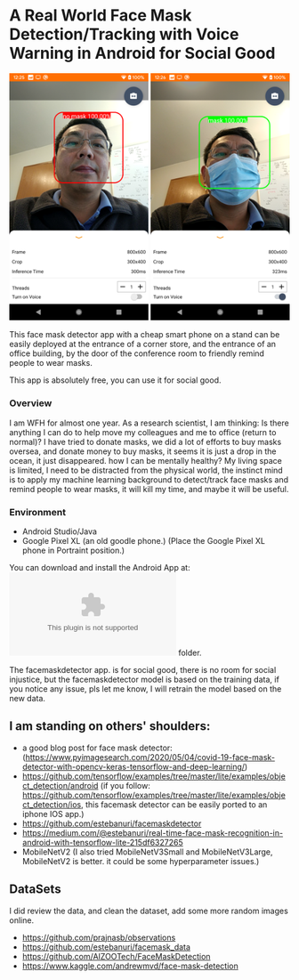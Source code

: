 
# A Real World Face Mask Detection/Tracking with Voice Warning in Android for Social Good 

<img src="readme_img/sample_result1.png" width="250"> <img src="readme_img/sample_result2.png" width="250">

This face mask detector app with a cheap smart phone on a stand can be easily deployed at the entrance of a corner store, and the entrance of an office building,
by the door of the conference room to friendly remind people to wear masks.

This app is absolutely free, you can use it for social good.

### Overview
I am WFH for almost one year. As a research scientist, I am thinking: Is there anything I can do to help move my colleagues and me to office (return to normal)? 
I have tried to donate masks, we did a lot of efforts to buy masks oversea, and donate money to buy masks, it seems it is just a drop in the ocean, it just disappeared.
 how I can be mentally healthy? My living space is limited, I need to be distracted from the physical world, the instinct mind is to apply my machine learning background 
 to detect/track face masks and remind people to wear masks, it will kill my time, and maybe it will be useful. 
 
### Environment
  * Android Studio/Java
  * Google Pixel XL (an old goodle phone.)
  (Place the Google Pixel XL phone in Portraint position.)

You can download and install the Android App at: ![Android/apk](https://github.com/liminghu/facemaskdetector/android/apk/facemaskdetector.apk) folder.

The facemaskdetector app. is for social good, there is no room for social injustice, but the facemaskdetector model is based on the training data, if you notice any issue, pls let me 
know, I will retrain the model based on the new data.  

## I am standing on others' shoulders:
  * a good blog post for face mask detector:(https://www.pyimagesearch.com/2020/05/04/covid-19-face-mask-detector-with-opencv-keras-tensorflow-and-deep-learning/) 
  * https://github.com/tensorflow/examples/tree/master/lite/examples/object_detection/android
    (if you follow: https://github.com/tensorflow/examples/tree/master/lite/examples/object_detection/ios, this facemask detector can be easily ported to an iphone IOS app.)
  * https://github.com/estebanuri/facemaskdetector
  * https://medium.com/@estebanuri/real-time-face-mask-recognition-in-android-with-tensorflow-lite-215df6327265
  * MobileNetV2 (I also tried MobileNetV3Small and MobileNetV3Large, MobileNetV2 is better. it could be some hyperparameter issues.)


## DataSets
I did review the data, and clean the dataset, add some more random images online.
  * https://github.com/prajnasb/observations
  * https://github.com/estebanuri/facemask_data
  * https://github.com/AIZOOTech/FaceMaskDetection
  * https://www.kaggle.com/andrewmvd/face-mask-detection

